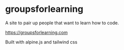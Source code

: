 # groupsforlearning
A site to pair up people that want to learn how to code.

https://groupsforlearning.com

Built with alpine.js and tailwind css
